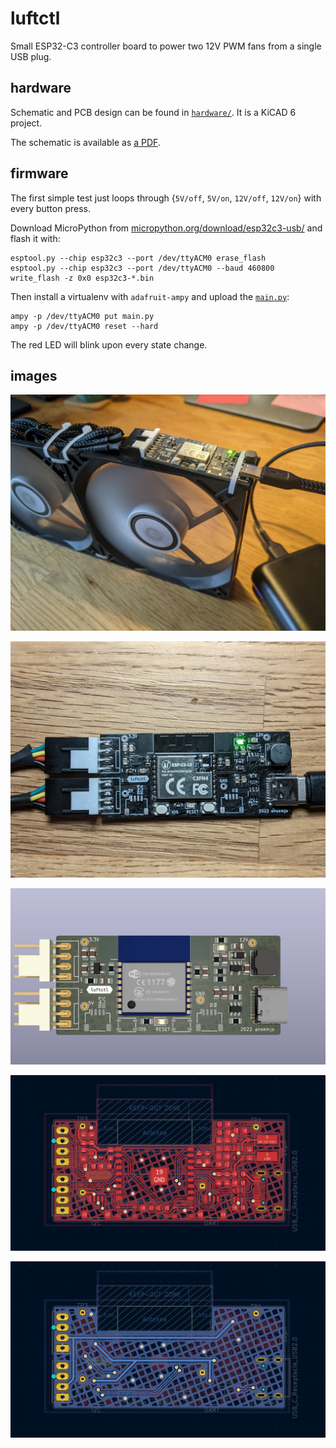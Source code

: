 # luftctl

Small ESP32-C3 controller board to power two 12V PWM fans from a single USB plug.

## hardware

Schematic and PCB design can be found in [`hardware/`](hardware/). It is a KiCAD 6 project.

The schematic is available as [a PDF](schematic.pdf).

## firmware

The first simple test just loops through {`5V/off`, `5V/on`, `12V/off`, `12V/on`} with every button press.

Download MicroPython from [micropython.org/download/esp32c3-usb/](https://micropython.org/download/esp32c3-usb/) and flash it with:

```
esptool.py --chip esp32c3 --port /dev/ttyACM0 erase_flash
esptool.py --chip esp32c3 --port /dev/ttyACM0 --baud 460800 write_flash -z 0x0 esp32c3-*.bin
```

Then install a virtualenv with `adafruit-ampy` and upload the [`main.py`](main.py):

```
ampy -p /dev/ttyACM0 put main.py
ampy -p /dev/ttyACM0 reset --hard
```

The red LED will blink upon every state change.

## images

![](images/PXL_20220127_105659067.jpg)

![](images/PXL_20220126_231914811.jpg)

![](images/pcb-render.png)

![](images/pcb-front.png)

![](images/pcb-back.png)
